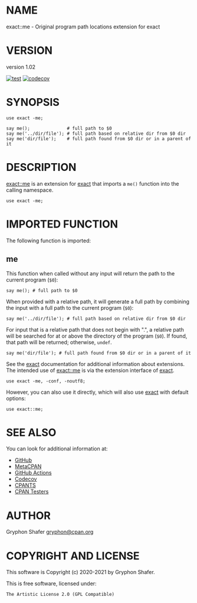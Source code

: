 # NAME

exact::me - Original program path locations extension for exact

# VERSION

version 1.02

[![test](https://github.com/gryphonshafer/exact-me/workflows/test/badge.svg)](https://github.com/gryphonshafer/exact-me/actions?query=workflow%3Atest)
[![codecov](https://codecov.io/gh/gryphonshafer/exact-me/graph/badge.svg)](https://codecov.io/gh/gryphonshafer/exact-me)

# SYNOPSIS

    use exact -me;

    say me();              # full path to $0
    say me('../dir/file'); # full path based on relative dir from $0 dir
    say me('dir/file');    # full path found from $0 dir or in a parent of it

# DESCRIPTION

[exact::me](https://metacpan.org/pod/exact%3A%3Ame) is an extension for [exact](https://metacpan.org/pod/exact) that imports a `me()` function into
the calling namespace.

    use exact -me;

# IMPORTED FUNCTION

The following function is imported:

## me

This function when called without any input will return the path to the current
program (`$0`):

    say me(); # full path to $0

When provided with a relative path, it will generate a full path by combining
the input with a full path to the current program (`$0`):

    say me('../dir/file'); # full path based on relative dir from $0 dir

For input that is a relative path that does not begin with ".", a relative
path will be searched for at or above the directory of the program (`$0`). If
found, that path will be returned; otherwise, `undef`.

    say me('dir/file'); # full path found from $0 dir or in a parent of it

See the [exact](https://metacpan.org/pod/exact) documentation for additional information about
extensions. The intended use of [exact::me](https://metacpan.org/pod/exact%3A%3Ame) is via the extension interface
of [exact](https://metacpan.org/pod/exact).

    use exact -me, -conf, -noutf8;

However, you can also use it directly, which will also use [exact](https://metacpan.org/pod/exact) with
default options:

    use exact::me;

# SEE ALSO

You can look for additional information at:

- [GitHub](https://github.com/gryphonshafer/exact-me)
- [MetaCPAN](https://metacpan.org/pod/exact::me)
- [GitHub Actions](https://github.com/gryphonshafer/exact-me/actions)
- [Codecov](https://codecov.io/gh/gryphonshafer/exact-me)
- [CPANTS](http://cpants.cpanauthors.org/dist/exact-me)
- [CPAN Testers](http://www.cpantesters.org/distro/D/exact-me.html)

# AUTHOR

Gryphon Shafer <gryphon@cpan.org>

# COPYRIGHT AND LICENSE

This software is Copyright (c) 2020-2021 by Gryphon Shafer.

This is free software, licensed under:

    The Artistic License 2.0 (GPL Compatible)
